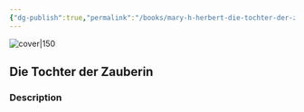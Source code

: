 ```yaml
---
{"dg-publish":true,"permalink":"/books/mary-h-herbert-die-tochter-der-zauberin/","title":"\"Die Tochter der Zauberin\"","tags":["Fantasy"]}
---
```




![cover|150](http://books.google.com/books/content?id=8eNlAAAACAAJ&printsec=frontcover&img=1&zoom=1&source=gbs_api)

## Die Tochter der Zauberin

### Description


```